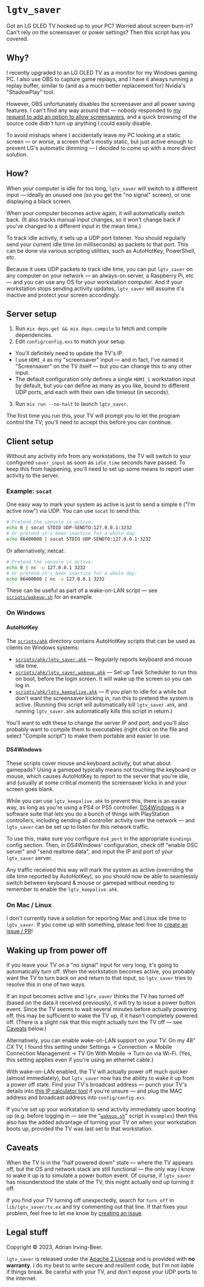 # `lgtv_saver`

Got an LG OLED TV hooked up to your PC?  Worried about screen burn-in?  Can't rely on the screensaver or power settings?  Then this script has you covered.

## Why?

I recently upgraded to an LG OLED TV as a monitor for my Windows gaming PC.  I also use OBS to capture game replays, and I have it always running a replay buffer, similar to (and as a much better replacement for) Nvidia's "ShadowPlay" tool.

However, OBS unfortunately disables the screensaver and all power saving features.  I can't find any way around that — nobody responded to [my request to add an option to allow screensavers](https://obsproject.com/forum/threads/can-we-have-an-option-to-allow-screensavers.130777/), and a quick browsing of the source code didn't turn up anything I could easily disable.

To avoid mishaps where I accidentally leave my PC looking at a static screen — or worse, a screen that's mostly static, but just active enough to prevent LG's automatic dimming — I decided to come up with a more direct solution.

## How?

When your computer is idle for too long, `lgtv_saver` will switch to a different input — ideally an unused one (so you get the "no signal" screen), or one displaying a black screen.

When your computer becomes active again, it will automatically switch back.  (It also tracks manual input changes, so it won't change back if you've changed to a different input in the mean time.)

To track idle activity, it sets up a UDP port listener.  You should regularly send your current idle time (in milliseconds) as packets to that port.  This can be done via various scripting utilities, such as AutoHotKey, PowerShell, etc.

Because it uses UDP packets to track idle time, you can put `lgtv_saver` on any computer on your network — an always-on server, a Raspberry Pi, etc — and you can use any OS for your workstation computer.  And if your workstation stops sending activity updates, `lgtv_saver` will assume it's inactive and protect your screen accordingly.

## Server setup

1. Run `mix deps.get && mix deps.compile` to fetch and compile dependencies.
2. Edit `config/config.exs` to match your setup.
  * You'll definitely need to update the TV's IP.
  * I use `HDMI_4` as my "screensaver" input — and in fact, I've named it "Screensaver" on the TV itself — but you can change this to any other input.
  * The default configuration only defines a single `HDMI_1` workstation input by default, but you can define as many as you like, bound to different UDP ports, and each with their own idle timeout (in seconds).
3. Run `mix run --no-halt` to launch `lgtv_saver`.

The first time you run this, your TV will prompt you to let the program control the TV; you'll need to accept this before you can continue.

## Client setup

Without any activity info from any workstations, the TV will switch to your configured `saver_input` as soon as `idle_time` seconds have passed.  To keep this from happening, you'll need to set up some means to report user activity to the server.

### Example: `socat`

One easy way to mark your system as active is just to send a simple `0` ("I'm active now") via UDP.  You can use `socat` to send this:

```sh
# Pretend the console is active:
echo 0 | socat STDIO UDP-SENDTO:127.0.0.1:3232
# Or pretend it's been inactive for a whole day:
echo 86400000 | socat STDIO UDP-SENDTO:127.0.0.1:3232
```

Or alternatively, netcat:

```sh
# Pretend the console is active:
echo 0 | nc -u 127.0.0.1 3232
# Or pretend it's been inactive for a whole day:
echo 86400000 | nc -u 127.0.0.1 3232
```

These can be useful as part of a wake-on-LAN script — see [`scripts/wakeup.sh`](scripts/wakeup.sh) for an example.

### On Windows

#### AutoHotKey

The [`scripts/ahk`](scripts/ahk) directory contains AutoHotKey scripts that can be used as clients on Windows systems:

 * [`scripts/ahk/lgtv_saver.ahk`](scripts/ahk/lgtv_saver.ahk) — Regularly reports keyboard and mouse idle time.
 * [`scripts/ahk/lgtv_saver_wakeup.ahk`](scripts/ahk/lgtv_saver_wakeup.ahk) — Set up Task Scheduler to run this on boot, before the login screen.  It will wake up the screen so you can log in.
 * [`scripts/ahk/lgtv_keepalive.ahk`](scripts/ahk/lgtv_keepalive.ahk) — If you plan to idle for a while but don't want the screensaver kicking in, run this to pretend the system is active.  (Running this script will automatically kill `lgtv_saver.ahk`, and running `lgtv_saver.ahk` automatically kills this script in return.)

You'll want to edit these to change the server IP and port, and you'll also probably want to compile them to executables (right click on the file and select "Compile script") to make them portable and easier to use.

#### DS4Windows

These scripts cover mouse and keyboard activity, but what about gamepads?  Using a gamepad typically means not touching the keyboard or mouse, which causes AutoHotKey to report to the server that you're idle, and (usually at some critical moment) the screensaver kicks in and your screen goes blank.

While you can use `lgtv_keepalive.ahk` to prevent this, there is an easier way, as long as you're using a PS4 or PS5 controller.  [DS4Windows](https://ds4-windows.com/) is a software suite that lets you do a bunch of things with PlayStation controllers, including sending all controller activity over the network — and `lgtv_saver` can be set up to listen for this network traffic.

To use this, make sure you configure `ds4_port` in the appropriate `bindings` config section.  Then, in DS4Windows' configuration, check off "enable OSC server" and "send realtime data", and input the IP and port of your `lgtv_saver` server.

Any traffic received this way will mark the system as active (overriding the idle time reported by AutoHotKey), so you should now be able to seamlessly switch between keyboard & mouse or gamepad without needing to remember to enable the `lgtv_keepalive.ahk`.

### On Mac / Linux

I don't currently have a solution for reporting Mac and Linux idle time to `lgtv_saver`.  If you come up with something, please feel free to [create an issue / PR](issues/new)!

## Waking up from power off

If you leave your TV on a "no signal" input for very long, it's going to automatically turn off.  When the workstation becomes active, you probably want the TV to turn back on and return to that input, so `lgtv_saver` tries to resolve this in one of two ways.

If an input becomes active and `lgtv_saver` thinks the TV has turned off (based on the data it received previously), it will try to issue a power button event.  Since the TV seems to wait several minutes before actually powering off, this may be sufficient to wake the TV up, if it hasn't completely powered off.  (There is a slight risk that this might actually turn the TV off — see [Caveats](#caveats) below.)

Alternatively, you can enable wake-on-LAN support on your TV.  On my 48" CX TV, I found this setting under Settings → Connection → Mobile Connection Management → TV On With Mobile → Turn on via Wi-Fi.  (Yes, this setting applies even if you're using an ethernet cable.)

With wake-on-LAN enabled, the TV will actually power off much quicker (almost immediately), but `lgtv_saver` now has the ability to wake it up from a power off state.  Find your TV's broadcast address — punch your TV's details into [this IP calculator tool](http://jodies.de/ipcalc?host=192.168.2.118&mask1=255.255.255.0&mask2=) if you're unsure — and plug the MAC address and broadcast address into `config/config.exs`.

If you've set up your workstation to send activity immediately upon booting up (e.g. before logging in — see the "[`wakeup.sh`](scripts/wakeup.sh)" script in `examples`) then this also has the added advantage of turning your TV on when your workstation boots up, provided the TV was last set to that workstation.

## Caveats

When the TV is in the "half powered down" state — where the TV appears off, but the OS and network stack are still functional — the only way I know to wake it up is to simulate a power button event.  Of course, if `lgtv_saver` has misunderstood the state of the TV, this might actually end up turning it off.

If you find your TV turning off unexpectedly, search for `turn_off` in `lib/lgtv_saver/tv.ex` and try commenting out that line.  If that fixes your problem, feel free to let me know by [creating an issue](issues).

## Legal stuff

Copyright © 2023, Adrian Irving-Beer.

`lgtv_saver` is released under the [Apache 2 License](LICENSE) and is provided with **no warranty**.  I do my best to write secure and resilient code, but I'm not liable if things break.  Be careful with your TV, and don't expose your UDP ports to the internet.

